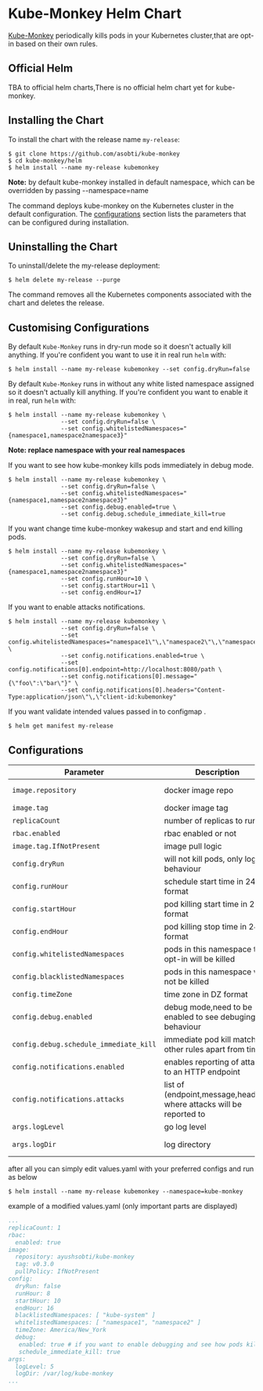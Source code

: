 # Kube-Monkey Helm Chart

[Kube-Monkey](https://github.com/asobti/kube-monkey) periodically kills pods in your Kubernetes cluster,that are opt-in based on their own rules.

## Official Helm

TBA to official helm charts,There is no official helm chart yet for kube-monkey.

## Installing the Chart

To install the chart with the release name `my-release`:

```console
$ git clone https://github.com/asobti/kube-monkey
$ cd kube-monkey/helm
$ helm install --name my-release kubemonkey
```
**Note:** by default kube-monkey installed in default namespace, which can be overridden by passing --namespace=name

The command deploys kube-monkey on the Kubernetes cluster in the default configuration. The [configurations](#Configurations) section lists the parameters that can be configured during installation.

## Uninstalling the Chart

To uninstall/delete the my-release deployment:

```console
$ helm delete my-release --purge
```

The command removes all the Kubernetes components associated with the chart and deletes the release.

## Customising Configurations

By default `Kube-Monkey` runs in dry-run mode so it doesn't actually kill anything.
If you're confident you want to use it in real run `helm` with:

```console
$ helm install --name my-release kubemonkey --set config.dryRun=false
```

By default `Kube-Monkey` runs in without any white listed namespace assigned so it doesn't actually kill anything.
If you're confident you want to enable it in real, run `helm` with:

```console
$ helm install --name my-release kubemonkey \
               --set config.dryRun=false \
               --set config.whitelistedNamespaces="{namespace1,namespace2namespace3}"
```

**Note: replace namespace with your real namespaces**

If you want to see how kube-monkey kills pods immediately in debug mode.

```console
$ helm install --name my-release kubemonkey \
               --set config.dryRun=false \
               --set config.whitelistedNamespaces="{namespace1,namespace2namespace3}"
               --set config.debug.enabled=true \
               --set config.debug.schedule_immediate_kill=true
```
If you want change time kube-monkey wakesup and start and end killing pods.

```console
$ helm install --name my-release kubemonkey \
               --set config.dryRun=false \
               --set config.whitelistedNamespaces="{namespace1,namespace2namespace3}"
               --set config.runHour=10 \
               --set config.startHour=11 \
               --set config.endHour=17 
```
If you want to enable attacks notifications.

```console
$ helm install --name my-release kubemonkey \
               --set config.dryRun=false \
               --set config.whitelistedNamespaces="namespace1\"\,\"namespace2\"\,\"namespace3" \
               --set config.notifications.enabled=true \
               --set config.notifications[0].endpoint=http://localhost:8080/path \
               --set config.notifications[0].message="{\"foo\":\"bar\"}" \
               --set config.notifications[0].headers="Content-Type:application/json\"\,\"client-id:kubemonkey"
```
If you want validate intended values passed in to configmap .

```console
$ helm get manifest my-release
```
## Configurations

| Parameter                              | Description                                                          | Default                          |
|----------------------------------------|----------------------------------------------------------------------|----------------------------------|
| `image.repository`                     | docker image repo                                                    | ayushsobti/kube-monkey           |
| `image.tag`                            | docker image tag                                                     | v0.3.0                           |
| `replicaCount`                         | number of replicas to run                                            | 1                                |
| `rbac.enabled`                         | rbac enabled or not                                                  | true                             |
| `image.tag.IfNotPresent`               | image pull logic                                                     | IfNotPresent                     |
| `config.dryRun`                        | will not kill pods, only logs behaviour                              | true                             |
| `config.runHour`                       | schedule start time in 24hr format                                   | 8                                |
| `config.startHour`                     | pod killing start time  in 24hr format                               | 10                               |
| `config.endHour`                       | pod killing stop time  in 24hr format                                | 16                               |
| `config.whitelistedNamespaces`         | pods in this namespace that opt-in will be killed                    |                                  |
| `config.blacklistedNamespaces`         | pods in this namespace will not be killed                            | kube-system                      |
| `config.timeZone`                      | time zone in DZ format                                               | America/New_York                 |
| `config.debug.enabled`                 | debug mode,need to be enabled to see debuging behaviour              | false                            |
| `config.debug.schedule_immediate_kill` | immediate pod kill matching other rules apart from time              | false                            |
| `config.notifications.enabled`         | enables reporting of attacks to an HTTP endpoint                    | false                            |
| `config.notifications.attacks`         | list of (endpoint,message,headers) where attacks will be reported to | []                               |
| `args.logLevel`                        | go log level                                                         | 5                                |
| `args.logDir`                          | log directory                                                        | /var/log/kube-monkey             |

after all you can simply edit values.yaml with your preferred configs and run as below

```console
$ helm install --name my-release kubemonkey --namespace=kube-monkey
```
example of a modified values.yaml (only important parts are displayed)

```yaml
...
replicaCount: 1
rbac:
  enabled: true
image:
  repository: ayushsobti/kube-monkey
  tag: v0.3.0
  pullPolicy: IfNotPresent
config:
  dryRun: false
  runHour: 8
  startHour: 10
  endHour: 16
  blacklistedNamespaces: [ "kube-system" ]
  whitelistedNamespaces: [ "namespace1", "namespace2" ]
  timeZone: America/New_York
  debug:
   enabled: true # if you want to enable debugging and see how pods killed immediately set this to true
   schedule_immediate_kill: true
args:
  logLevel: 5
  logDir: /var/log/kube-monkey
...
```
